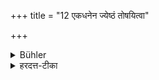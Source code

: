 +++
title = "12 एकधनेन ज्येष्ठं तोषयित्वा"

+++

<details><summary>Bühler</summary>

13. After having gladdened the eldest son by some (choice portion of his) wealth,
</details>

<details><summary>हरदत्त-टीका</summary>

## सूत्रम्
एकधनेन ज्येष्ठं तोषयित्वा ॥ १२ ॥

### प्रस्तावः
अथ दायविभागः —
### टिप्पनी



इत्यापस्तम्बधर्मसूत्रे द्वितीयप्रश्न त्रयोदशी कण्डिका ॥ १३ ॥
</details>
